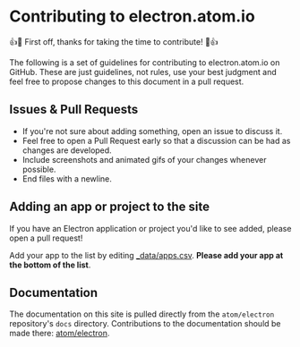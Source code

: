 # Contributing to electron.atom.io

:+1::tada: First off, thanks for taking the time to contribute! :tada::+1:

The following is a set of guidelines for contributing to electron.atom.io on GitHub. These are just guidelines, not rules, use your best judgment and feel free to propose changes to this document in a pull request.

## Issues & Pull Requests

* If you're not sure about adding something, open an issue to discuss it.
* Feel free to open a Pull Request early so that a discussion can be had as changes are developed.
* Include screenshots and animated gifs of your changes whenever possible.
* End files with a newline.


## Adding an app or project to the site

If you have an Electron application or project you'd like to see added, please open a pull request!

Add your app to the list by editing [_data/apps.csv](/_data/apps.csv). **Please add your app at the bottom of the list**.

## Documentation

The documentation on this site is pulled directly from the `atom/electron` repository's `docs` directory. Contributions to the documentation should be made there: [atom/electron](https://github.com/electron/electron/tree/master/docs).
